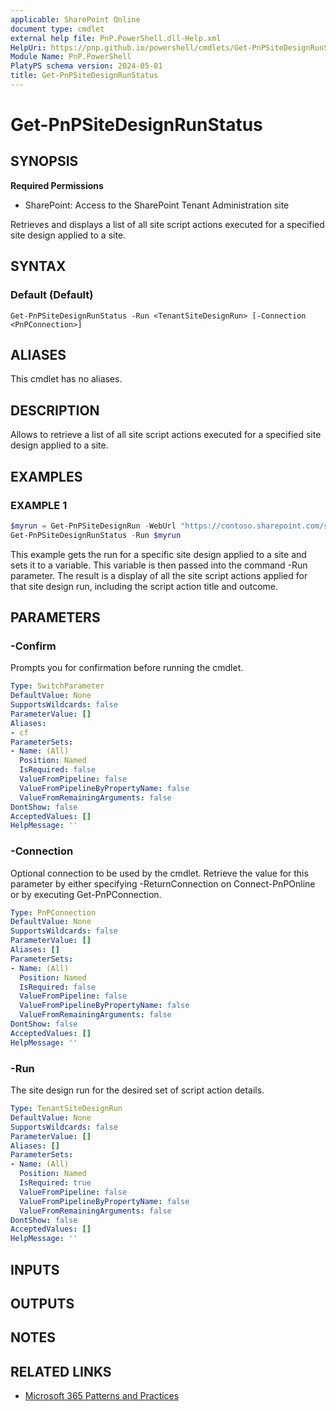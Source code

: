 ```yaml
---
applicable: SharePoint Online
document type: cmdlet
external help file: PnP.PowerShell.dll-Help.xml
HelpUri: https://pnp.github.io/powershell/cmdlets/Get-PnPSiteDesignRunStatus.html
Module Name: PnP.PowerShell
PlatyPS schema version: 2024-05-01
title: Get-PnPSiteDesignRunStatus
---
```


# Get-PnPSiteDesignRunStatus

## SYNOPSIS

**Required Permissions**

* SharePoint: Access to the SharePoint Tenant Administration site

Retrieves and displays a list of all site script actions executed for a specified site design applied to a site.

## SYNTAX

### Default (Default)

```
Get-PnPSiteDesignRunStatus -Run <TenantSiteDesignRun> [-Connection <PnPConnection>]
```

## ALIASES

This cmdlet has no aliases.

## DESCRIPTION

Allows to retrieve a list of all site script actions executed for a specified site design applied to a site.

## EXAMPLES

### EXAMPLE 1

```powershell
$myrun = Get-PnPSiteDesignRun -WebUrl "https://contoso.sharepoint.com/sites/project-playbook" -SiteDesignId cefd782e-sean-4814-a68a-b33b116c302f
Get-PnPSiteDesignRunStatus -Run $myrun
```

This example gets the run for a specific site design applied to a site and sets it to a variable. This variable is then passed into the command -Run parameter. The result is a display of all the site script actions applied for that site design run, including the script action title and outcome.

## PARAMETERS

### -Confirm

Prompts you for confirmation before running the cmdlet.

```yaml
Type: SwitchParameter
DefaultValue: None
SupportsWildcards: false
ParameterValue: []
Aliases:
- cf
ParameterSets:
- Name: (All)
  Position: Named
  IsRequired: false
  ValueFromPipeline: false
  ValueFromPipelineByPropertyName: false
  ValueFromRemainingArguments: false
DontShow: false
AcceptedValues: []
HelpMessage: ''
```

### -Connection

Optional connection to be used by the cmdlet. Retrieve the value for this parameter by either specifying -ReturnConnection on Connect-PnPOnline or by executing Get-PnPConnection.

```yaml
Type: PnPConnection
DefaultValue: None
SupportsWildcards: false
ParameterValue: []
Aliases: []
ParameterSets:
- Name: (All)
  Position: Named
  IsRequired: false
  ValueFromPipeline: false
  ValueFromPipelineByPropertyName: false
  ValueFromRemainingArguments: false
DontShow: false
AcceptedValues: []
HelpMessage: ''
```

### -Run

The site design run for the desired set of script action details.

```yaml
Type: TenantSiteDesignRun
DefaultValue: None
SupportsWildcards: false
ParameterValue: []
Aliases: []
ParameterSets:
- Name: (All)
  Position: Named
  IsRequired: true
  ValueFromPipeline: false
  ValueFromPipelineByPropertyName: false
  ValueFromRemainingArguments: false
DontShow: false
AcceptedValues: []
HelpMessage: ''
```

## INPUTS

## OUTPUTS

## NOTES

## RELATED LINKS

- [Microsoft 365 Patterns and Practices](https://aka.ms/m365pnp)
